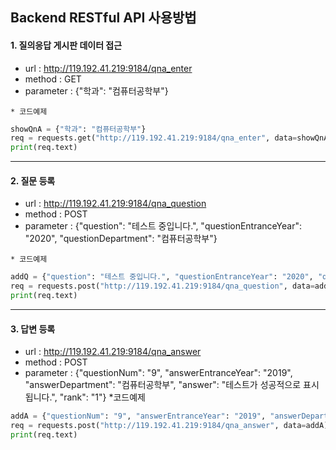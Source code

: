 Backend RESTful API 사용방법
----

#### 1. 질의응답 게시판 데이터 접근 
   * url : http://119.192.41.219:9184/qna_enter
   * method : GET
   * parameter : {"학과": "컴퓨터공학부"}

    * 코드예제
```python
showQnA = {"학과": "컴퓨터공학부"}
req = requests.get("http://119.192.41.219:9184/qna_enter", data=showQnA)
print(req.text)
```
***

#### 2. 질문 등록
   * url : http://119.192.41.219:9184/qna_question
   * method : POST
   * parameter : {"question": "테스트 중입니다.", "questionEntranceYear": "2020", "questionDepartment": "컴퓨터공학부"}
     
    * 코드예제
```python
addQ = {"question": "테스트 중입니다.", "questionEntranceYear": "2020", "questionDepartment": "컴퓨터공학부"}
req = requests.post("http://119.192.41.219:9184/qna_question", data=addQ)
print(req.text)
```
***

#### 3. 답변 등록
   * url : http://119.192.41.219:9184/qna_answer
   * method : POST
   * parameter : {"questionNum": "9", "answerEntranceYear": "2019", "answerDepartment": "컴퓨터공학부", "answer": "테스트가 성공적으로 표시됩니다.", "rank": "1"}
    *코드예제
```python     
addA = {"questionNum": "9", "answerEntranceYear": "2019", "answerDepartment": "컴퓨터공학부", "answer": "테스트가 성공적으로 표시됩니다.", "rank": "1"}
req = requests.post("http://119.192.41.219:9184/qna_answer", data=addA)
print(req.text)
```
